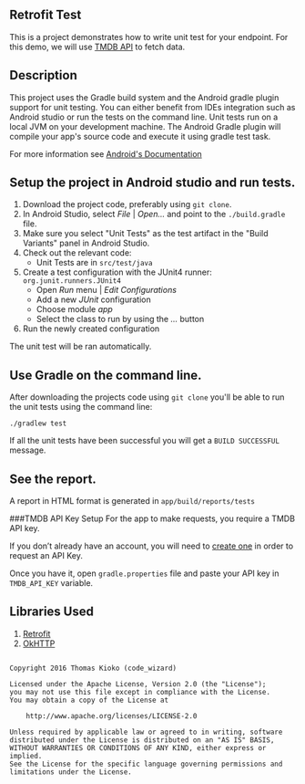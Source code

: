 Retrofit Test 
--------------------

This is a project demonstrates how to write unit test for your endpoint. For this demo, we will use 
[TMDB API](https://www.themoviedb.org/account/signup)  to fetch data.

## Description


This project uses the Gradle build system and the Android gradle plugin support for unit testing.
You can either benefit from IDEs integration such as Android studio or run the tests on the command
line.
Unit tests run on a local JVM on your development machine. The Android Gradle plugin will compile your app's source code and execute it using gradle test task. 

For more information see [Android's Documentation](http://tools.android.com/tech-docs/unit-testing-support)

## Setup the project in Android studio and run tests.

1. Download the project code, preferably using `git clone`.
2. In Android Studio, select *File* | *Open...* and point to the `./build.gradle` file.
3. Make sure you select "Unit Tests" as the test artifact in the "Build Variants" panel in Android Studio. 
4. Check out the relevant code:
    * Unit Tests are in `src/test/java`
5. Create a test configuration with the JUnit4 runner: `org.junit.runners.JUnit4`
    * Open *Run* menu | *Edit Configurations*
    * Add a new *JUnit* configuration
    * Choose module *app*
    * Select the class to run by using the *...* button
6. Run the newly created configuration

The unit test will be ran automatically.

## Use Gradle on the command line.

After downloading the projects code using `git clone` you'll be able to run the
unit tests using the command line:

    ./gradlew test

If all the unit tests have been successful you will get a `BUILD SUCCESSFUL`
message.

## See the report.

A report in HTML format is generated in `app/build/reports/tests`

###TMDB API Key Setup
For the app to make requests, you require a TMDB API key. 

If you don’t already have an account, you will need to [create one](https://www.themoviedb.org/account/signup) 
in order to request an API Key.

Once you have it, open `gradle.properties` file and paste your API key in `TMDB_API_KEY` variable.

## Libraries Used
 1. [Retrofit](http://square.github.io/retrofit/)
 2. [OkHTTP](http://square.github.io/okhttp/)
 

```

Copyright 2016 Thomas Kioko (code_wizard)

Licensed under the Apache License, Version 2.0 (the "License");
you may not use this file except in compliance with the License.
You may obtain a copy of the License at

    http://www.apache.org/licenses/LICENSE-2.0

Unless required by applicable law or agreed to in writing, software
distributed under the License is distributed on an "AS IS" BASIS,
WITHOUT WARRANTIES OR CONDITIONS OF ANY KIND, either express or implied.
See the License for the specific language governing permissions and
limitations under the License.